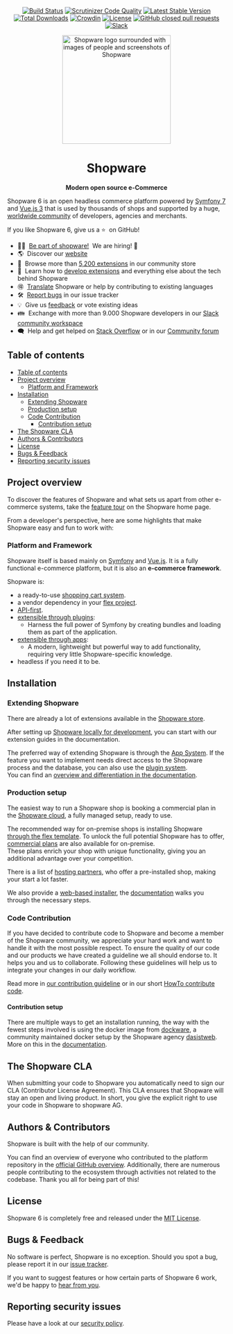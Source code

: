 <div align="center">

[![Build Status](https://github.com/shopware/shopware/actions/workflows/php.yml/badge.svg)](https://github.com/shopware/shopware/actions/workflows/php.yml)
[![Scrutinizer Code Quality](https://scrutinizer-ci.com/g/shopware/platform/badges/quality-score.png)](https://scrutinizer-ci.com/g/shopware/platform/)
[![Latest Stable Version](https://poser.pugx.org/shopware/platform/v/stable)](https://packagist.org/packages/shopware/platform)
[![Total Downloads](https://poser.pugx.org/shopware/platform/downloads)](https://packagist.org/packages/shopware/platform)
[![Crowdin](https://badges.crowdin.net/shopware6/localized.svg)](https://translate.shopware.com/project/shopware6)
[![License](https://img.shields.io/github/license/shopware/shopware.svg)](https://github.com/shopware/shopware/blob/trunk/LICENSE)
[![GitHub closed pull requests](https://img.shields.io/github/issues-pr-closed/shopware/shopware.svg)](https://github.com/shopware/shopware/pulls)
[![Slack](https://img.shields.io/badge/chat-on%20slack-%23ECB22E)](https://slack.shopware.com?utm_source=badge&utm_medium=badge&utm_campaign=pr-badge)

</div>


<p align="center">
    <a href="https://shopware.com" target="_blank" rel="noopener noreferrer">
        <img width="250" src="https://images.ctfassets.net/nqzs8zsepqpi/34zKqvPxTYtsQppJpgC9It/3b6901d9ba7082d5b4081d7171b268bf/composable-customer-experience-illustration.png" alt="Shopware logo surrounded with images of people and screenshots of Shopware">
    </a>
</p>

<h1 align="center">Shopware</h1>

<p align="center"><strong>Modern open source e-Commerce</strong>

Shopware 6 is an open headless commerce platform powered by [Symfony 7](https://symfony.com) and [Vue.js 3](https://vuejs.org) that is used by thousands of shops and supported by a huge, [worldwide community](https://slack.shopware.com) of developers, agencies and merchants.

If you like Shopware 6, give us a&nbsp;⭐️ &nbsp;on GitHub!

* 🙋‍♂️ &nbsp;[Be part of shopware!](https://www.shopware.com/en/jobs/) ‍&nbsp;We are hiring!  🙋
* 🌎 &nbsp;Discover our [website](https://www.shopware.com/en/)
* 🧩 &nbsp;Browse more than [5,200 extensions](https://store.shopware.com/en/) in our community store
* 📖 &nbsp;Learn how to [develop extensions](https://developer.shopware.com) and everything else about the tech behind Shopware
* 🉐 &nbsp;[Translate](https://translate.shopware.com) Shopware or help by contributing to existing languages
* 🛠 &nbsp;[Report bugs](https://github.com/shopware/shopware/issues) in our issue tracker
* 💡 &nbsp;Give us [feedback](https://feedback.shopware.com/) or vote existing ideas
* 👪 &nbsp;Exchange with more than 9.000 Shopware developers in our [Slack community workspace](https://slack.shopware.com)
* 🗨 &nbsp;Help and get helped on [Stack Overflow](https://stackoverflow.com/questions/tagged/shopware6?tab=Newest) or in our [Community forum](https://forum.shopware.com/)

## Table of contents

- [Table of contents](#table-of-contents)
- [Project overview](#project-overview)
  - [Platform and Framework](#platform-and-framework)
- [Installation](#installation)
  - [Extending Shopware](#extending-shopware)
  - [Production setup](#production-setup)
  - [Code Contribution](#code-contribution)
    - [Contribution setup](#contribution-setup)
- [The Shopware CLA](#the-shopware-cla)
- [Authors \& Contributors](#authors--contributors)
- [License](#license)
- [Bugs \& Feedback](#bugs--feedback)
- [Reporting security issues](#reporting-security-issues)

## Project overview

To discover the features of Shopware and what sets us apart from other e-commerce systems, take the [feature tour](https://www.shopware.com/en/products/product-tour/) on the Shopware home page.

From a developer's perspective, here are some highlights that make Shopware easy and fun to work with:

### Platform and Framework

Shopware itself is based mainly on [Symfony](https://symfony.com/what-is-symfony) and [Vue.js](https://vuejs.org/).
It is a fully functional e-commerce platform, but it is also an **e-commerce framework**.

Shopware is:

- a ready-to-use [shopping cart system](https://docs.shopware.com/en/shopware-6-en/getting-started).
- a vendor dependency in your [flex project](https://developer.shopware.com/docs/guides/installation/template).
- [API-first](https://developer.shopware.com/docs/guides/integrations-api).
- [extensible through plugins](https://developer.shopware.com/docs/guides/plugins/plugins/plugin-base-guide):
  - Harness the full power of Symfony by creating bundles and loading them as part of the application.
- [extensible through apps](https://developer.shopware.com/docs/guides/plugins/apps/app-base-guide):
  - A modern, lightweight but powerful way to add functionality, requiring very little Shopware-specific knowledge.
- headless if you need it to be.

## Installation

### Extending Shopware

There are already a lot of extensions available in the [Shopware store](https://store.shopware.com/).

After setting up [Shopware locally for development](https://developer.shopware.com/docs/guides/installation), you can start with our extension guides in the documentation.

The preferred way of extending Shopware is through the [App System](https://developer.shopware.com/docs/guides/plugins/apps/app-base-guide).
If the feature you want to implement needs direct access to the Shopware process and the database, you can also use the [plugin system](https://developer.shopware.com/docs/guides/plugins/plugins/plugin-base-guide).    
You can find an [overview and differentiation in the documentation](https://developer.shopware.com/docs/concepts/extensions).

### Production setup

The easiest way to run a Shopware shop is booking a commercial plan in the [Shopware cloud](https://www.shopware.com/en/shopware-cloud/), a fully managed setup, ready to use.

The recommended way for on-premise shops is installing Shopware [through the flex template](https://developer.shopware.com/docs/guides/installation/template).
To unlock the full potential Shopware has to offer, [commercial plans](https://www.shopware.com/en/pricing/) are also available for on-premise.   
These plans enrich your shop with unique functionality, giving you an additional advantage over your competition.

There is a list of [hosting partners](https://www.shopware.com/en/partner/hosting/), who offer a pre-installed shop, making your start a lot faster.

We also provide a [web-based installer](https://www.shopware.com/en/download/), the [documentation](https://docs.shopware.com/en/shopware-6-en/first-steps/installing-shopware-6?category=shopware-6-en/getting-started) walks you through the necessary steps.

### Code Contribution

If you have decided to contribute code to Shopware and become a member of the Shopware community,
we appreciate your hard work and want to handle it with the most possible respect.
To ensure the quality of our code and our products we have created a guideline we all should endorse to.
It helps you and us to collaborate.
Following these guidelines will help us to integrate your changes in our daily workflow.

Read more in [our contribution guideline](https://docs.shopware.com/en/shopware-platform-dev-en/contribution/contribution-guideline) or in our short [HowTo contribute code](https://docs.shopware.com/en/shopware-platform-dev-en/contribution/contributing-code).

#### Contribution setup

There are multiple ways to get an installation running, the way with the fewest steps involved is using the docker image from [dockware](https://dockware.io/),
a community maintained docker setup by the Shopware agency [dasistweb](https://www.dasistweb.de/en/).
More on this in the [documentation](https://developer.shopware.com/docs/guides/installation/community/dockware.html).

## The Shopware CLA

When submitting your code to Shopware you automatically need to sign our CLA (Contributor License Agreement).
This CLA ensures that Shopware will stay an open and living product.
In short, you give the explicit right to use your code in Shopware to shopware AG.

## Authors & Contributors

Shopware is built with the help of our community.

You can find an overview of everyone who contributed to the platform repository in the [official GitHub overview](https://github.com/shopware/shopware/graphs/contributors).
Additionally, there are numerous people contributing to the ecosystem through activities not related to the codebase.
Thank you all for being part of this!

## License

Shopware 6 is completely free and released under the [MIT License](LICENSE).

## Bugs & Feedback

No software is perfect, Shopware is no exception.
Should you spot a bug, please report it in our [issue tracker](https://github.com/shopware/shopware/issues).

If you want to suggest features or how certain parts of Shopware 6 work, we'd be happy to [hear from you](https://feedback.shopware.com/).

## Reporting security issues

Please have a look at our [security policy](SECURITY.md).
